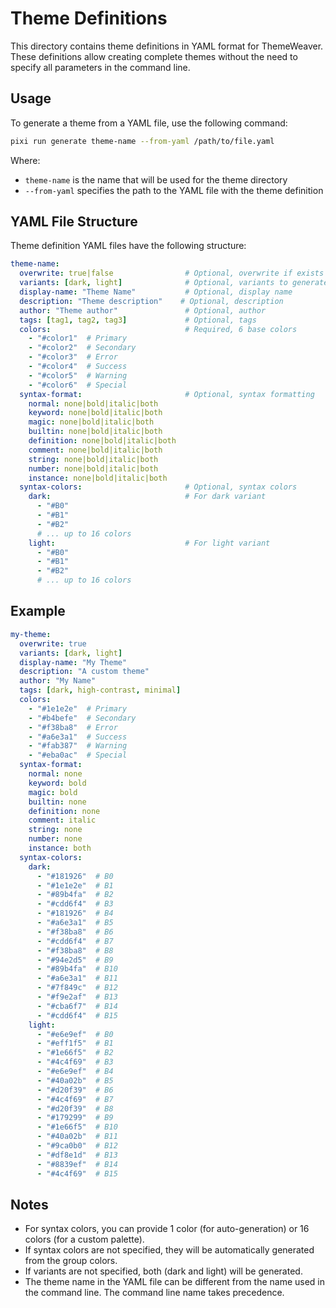 # Theme Definitions

This directory contains theme definitions in YAML format for ThemeWeaver. These definitions allow creating complete themes without the need to specify all parameters in the command line.

## Usage

To generate a theme from a YAML file, use the following command:

```bash
pixi run generate theme-name --from-yaml /path/to/file.yaml
```

Where:
- `theme-name` is the name that will be used for the theme directory
- `--from-yaml` specifies the path to the YAML file with the theme definition

## YAML File Structure

Theme definition YAML files have the following structure:

```yaml
theme-name:
  overwrite: true|false                # Optional, overwrite if exists
  variants: [dark, light]              # Optional, variants to generate
  display-name: "Theme Name"           # Optional, display name
  description: "Theme description"    # Optional, description
  author: "Theme author"               # Optional, author
  tags: [tag1, tag2, tag3]             # Optional, tags
  colors:                              # Required, 6 base colors
    - "#color1"  # Primary
    - "#color2"  # Secondary
    - "#color3"  # Error
    - "#color4"  # Success
    - "#color5"  # Warning
    - "#color6"  # Special
  syntax-format:                       # Optional, syntax formatting
    normal: none|bold|italic|both
    keyword: none|bold|italic|both
    magic: none|bold|italic|both
    builtin: none|bold|italic|both
    definition: none|bold|italic|both
    comment: none|bold|italic|both
    string: none|bold|italic|both
    number: none|bold|italic|both
    instance: none|bold|italic|both
  syntax-colors:                       # Optional, syntax colors
    dark:                              # For dark variant
      - "#B0"
      - "#B1"
      - "#B2"
      # ... up to 16 colors
    light:                             # For light variant
      - "#B0"
      - "#B1"
      - "#B2"
      # ... up to 16 colors
```

## Example

```yaml
my-theme:
  overwrite: true
  variants: [dark, light]
  display-name: "My Theme"
  description: "A custom theme"
  author: "My Name"
  tags: [dark, high-contrast, minimal]
  colors:
    - "#1e1e2e"  # Primary
    - "#b4befe"  # Secondary
    - "#f38ba8"  # Error
    - "#a6e3a1"  # Success
    - "#fab387"  # Warning
    - "#eba0ac"  # Special
  syntax-format:
    normal: none
    keyword: bold
    magic: bold
    builtin: none
    definition: none
    comment: italic
    string: none
    number: none
    instance: both
  syntax-colors:
    dark:
      - "#181926"  # B0
      - "#1e1e2e"  # B1
      - "#89b4fa"  # B2
      - "#cdd6f4"  # B3
      - "#181926"  # B4
      - "#a6e3a1"  # B5
      - "#f38ba8"  # B6
      - "#cdd6f4"  # B7
      - "#f38ba8"  # B8
      - "#94e2d5"  # B9
      - "#89b4fa"  # B10
      - "#a6e3a1"  # B11
      - "#7f849c"  # B12
      - "#f9e2af"  # B13
      - "#cba6f7"  # B14
      - "#cdd6f4"  # B15
    light:
      - "#e6e9ef"  # B0
      - "#eff1f5"  # B1
      - "#1e66f5"  # B2
      - "#4c4f69"  # B3
      - "#e6e9ef"  # B4
      - "#40a02b"  # B5
      - "#d20f39"  # B6
      - "#4c4f69"  # B7
      - "#d20f39"  # B8
      - "#179299"  # B9
      - "#1e66f5"  # B10
      - "#40a02b"  # B11
      - "#9ca0b0"  # B12
      - "#df8e1d"  # B13
      - "#8839ef"  # B14
      - "#4c4f69"  # B15
```

## Notes

- For syntax colors, you can provide 1 color (for auto-generation) or 16 colors (for a custom palette).
- If syntax colors are not specified, they will be automatically generated from the group colors.
- If variants are not specified, both (dark and light) will be generated.
- The theme name in the YAML file can be different from the name used in the command line. The command line name takes precedence.
